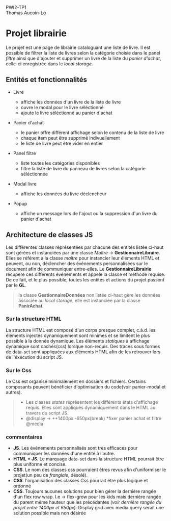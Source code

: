 PWI2-TP1  
Thomas Aucoin-Lo

# Projet librairie

Le projet est une page de librairie cataloguant une liste de livre. Il est possible de filtrer la liste de livres selon la catégorie choisie dans le panel *filtre* ainsi que d'ajouter et supprimer un livre de la liste du *panier d'achat*, celle-ci enregistrée dans le *local storage*.

## Entités et fonctionnalités

- Livre
    - affiche les données d'un livre de la liste de livre
    - ouvre le modal pour le livre séléctionné
    - ajoute le livre séléctionné au panier d'achat

- Panier d'achat
    - le panier offre différent affichage selon le contenu de la liste de livre
    - chaque item peut être supprimé indivuellement  
    - le liste de livre peut être vider en entier

- Panel filtre
    - liste toutes les catégories disponibles
    - filtre la liste de livre du panneau de livres selon la catégorie séléctionnée

- Modal livre  
    - affiche les données du livre déclencheur

- Popup
    - affiche un message lors de l'ajout ou la suppression d'un livre du panier d'achat

## Architecture de classes JS

Les différentes classes réprésentées par chacune des entités listée ci-haut sont gérées et instanciées par une classe *Maître* -> **GestionnaireLibraire**.  
Elles se référent à la classe *maître* pour instancier leur éléments HTML et peuvent, ou non, déclencher des événements personnalisées sur le document afin de communiquer entre-elles. Le **GestionnaireLibrairie** récupere ces différents événements et appele la classe et méthode requise. De ce fait, et le plus possible, toutes les entités et actions du projet passent par le **GL**.

>la classe **GestionnaireDonnées** non listée ci-haut gère les données associée au *local storage*, elle est instanciée par la classe **PanirAchat**.

### Sur la structure HTML

La structure HTML est composé d'un corps presque complet, c.à.d. les éléments injectés dynamiquement sont minimes et se limitent le plus possible à la donnée dynamique. Les éléments *statiques* à affichage dynamique sont cachés(css) lorsque non-requis. Des traces sous formes de data-set sont appliquées aux éléments HTML afin de les retrouver lors de l'éxécution du script JS.

### Sur le Css

Le Css est organisé minimalement en dossiers et fichiers. Certains composants peuvent bénéficier d'optimisation du code(voir panier-modal et autres).

>-  Les classes *states* réprésentent les différents états d'affichage requis. Elles sont appliqués dynamiquement dans le HTML au travers du script JS.
>-  @display -> ++1400px -650px(break) *fixer panier achat et filtre @media

### commentaires

- **JS**. Les événements personnalisés sont très efficaces pour communiquer les données d'une entité à l'autre.  
- **HTML + JS**. Le marquage data-set dans la structure HTML pourrait être plus uniforme et concise.
- **CSS**. Le nom des classes css pourraient êtres revus afin d'uniformiser le projet(un peu de *franglais*, désolé).
- **CSS**. l'organisation des classes Css pourrait être plus logique et ordonné
- **CSS**. Toujours aucunes solutions pour bien gérer la dernière rangée d'un flex row wrap. I.e -> flex-grow pour les kids mais dernière rangée du parent même hauteur que les précédantes (*voir dernière rangée du projet entre 1400px et 650px*). Display grid avec media query serait une solution possible mais non désirée